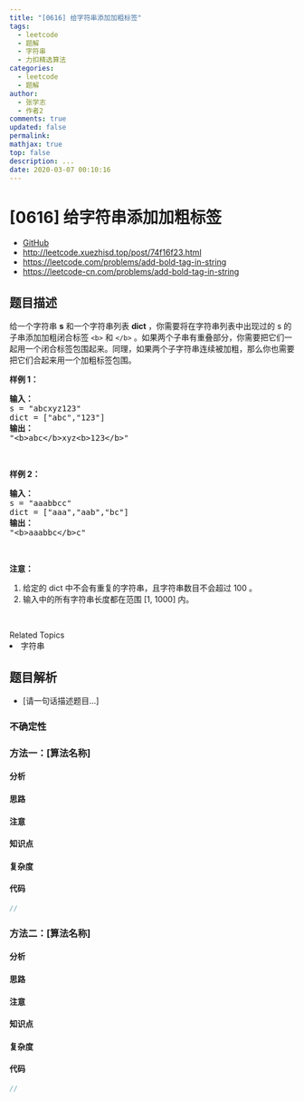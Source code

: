 ```yaml
---
title: "[0616] 给字符串添加加粗标签"
tags:
  - leetcode
  - 题解
  - 字符串
  - 力扣精选算法
categories:
  - leetcode
  - 题解
author:
  - 张学志
  - 作者2
comments: true
updated: false
permalink:
mathjax: true
top: false
description: ...
date: 2020-03-07 00:10:16
---
```



# [0616] 给字符串添加加粗标签
* [GitHub](https://github.com/algoboy101/LeetCodeCrowdsource/tree/master/_posts/QA/%5B0616%5D%20%E7%BB%99%E5%AD%97%E7%AC%A6%E4%B8%B2%E6%B7%BB%E5%8A%A0%E5%8A%A0%E7%B2%97%E6%A0%87%E7%AD%BE.md)
* http://leetcode.xuezhisd.top/post/74f16f23.html
* https://leetcode.com/problems/add-bold-tag-in-string
* https://leetcode-cn.com/problems/add-bold-tag-in-string


## 题目描述

<p>给一个字符串&nbsp;<strong>s</strong>&nbsp;和一个字符串列表&nbsp;<strong>dict</strong>&nbsp;，你需要将在字符串列表中出现过的 s 的子串添加加粗闭合标签&nbsp;<code>&lt;b&gt;</code>&nbsp;和&nbsp;<code>&lt;/b&gt;</code>&nbsp;。如果两个子串有重叠部分，你需要把它们一起用一个闭合标签包围起来。同理，如果两个子字符串连续被加粗，那么你也需要把它们合起来用一个加粗标签包围。</p>

<p><strong>样例 1：</strong></p>

<pre><strong>输入：</strong>
s = &quot;abcxyz123&quot;
dict = [&quot;abc&quot;,&quot;123&quot;]
<strong>输出：</strong>
&quot;&lt;b&gt;abc&lt;/b&gt;xyz&lt;b&gt;123&lt;/b&gt;&quot;
</pre>

<p>&nbsp;</p>

<p><strong>样例 2：</strong></p>

<pre><strong>输入：</strong>
s = &quot;aaabbcc&quot;
dict = [&quot;aaa&quot;,&quot;aab&quot;,&quot;bc&quot;]
<strong>输出：</strong>
&quot;&lt;b&gt;aaabbc&lt;/b&gt;c&quot;
</pre>

<p>&nbsp;</p>

<p><strong>注意：</strong></p>

<ol>
	<li>给定的 dict 中不会有重复的字符串，且字符串数目不会超过 100 。</li>
	<li>输入中的所有字符串长度都在范围 [1, 1000] 内。</li>
</ol>

<p>&nbsp;</p>
<div><div>Related Topics</div><div><li>字符串</li></div></div>


## 题目解析
* [请一句话描述题目...]

### 不确定性


### 方法一：[算法名称]

#### 分析

#### 思路

#### 注意

#### 知识点

#### 复杂度

#### 代码

```cpp
//
```


### 方法二：[算法名称]

#### 分析

#### 思路

#### 注意

#### 知识点

#### 复杂度

#### 代码

```cpp
//
```


